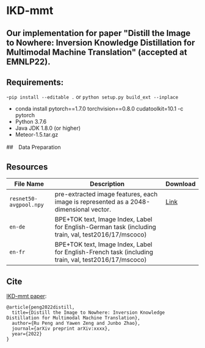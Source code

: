 # IKD-mmt

## Our implementation for paper "Distill the Image to Nowhere: Inversion Knowledge Distillation for Multimodal Machine Translation" (accepted at EMNLP22).

<!-- []() -->

## Requirements:
-`pip install --editable .` or `python setup.py build_ext --inplace`
- conda install pytorch==1.7.0 torchvision==0.8.0 cudatoolkit=10.1 -c pytorch
- Python 3.7.6
- Java JDK 1.8.0 (or higher)
- Meteor-1.5.tar.gz

##　Data Preparation


## Resources
File Name | Description |  Download
---|---|---
`resnet50-avgpool.npy` | pre-extracted image features, each image is represented as a 2048-dimensional vector. | [Link](https://1drv.ms/u/s!AuOGIeqv1TybbQeJMw8CdqOphfA?e=l8k4df)
`en-de` | BPE+TOK text, Image Index, Label for English-German task (including train, val, test2016/17/mscoco)
`en-fr` | BPE+TOK text, Image Index, Label for English-French task (including train, val, test2016/17/mscoco)

## Cite

[IKD-mmt paper]():

```
@article{peng2022distill,
  title={Distill the Image to Nowhere: Inversion Knowledge Distillation for Multimodal Machine Translation},
  author={Ru Peng and Yawen Zeng and Junbo Zhao},
  journal={arXiv preprint arXiv:xxxx},
  year={2022}
}
```

